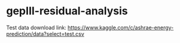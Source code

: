 # gepIII-residual-analysis
Test data download link: https://www.kaggle.com/c/ashrae-energy-prediction/data?select=test.csv
